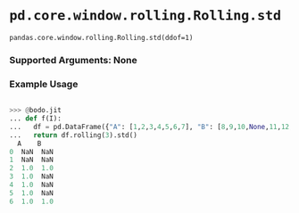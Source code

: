# `pd.core.window.rolling.Rolling.std`


`pandas.core.window.rolling.Rolling.std(ddof=1)`

### Supported Arguments: None

### Example Usage

```py

>>> @bodo.jit
... def f(I):
...   df = pd.DataFrame({"A": [1,2,3,4,5,6,7], "B": [8,9,10,None,11,12,13]})
...   return df.rolling(3).std()
  A    B
0  NaN  NaN
1  NaN  NaN
2  1.0  1.0
3  1.0  NaN
4  1.0  NaN
5  1.0  NaN
6  1.0  1.0
```
    
